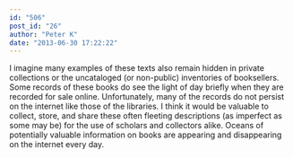 ```yaml
---
id: "506"
post_id: "26"
author: "Peter K"
date: "2013-06-30 17:22:22"
---
```

I imagine many examples of these texts also remain hidden in private collections or the uncataloged (or non-public) inventories of booksellers. Some records of these books do see the light of day briefly when they are recorded for sale online. Unfortunately, many of the records do not persist on the internet like those of the libraries. I think it would be valuable to collect, store, and share these often fleeting descriptions (as imperfect as some may be) for the use of scholars and collectors alike. Oceans of potentially valuable information on books are appearing and disappearing on the internet every day.
